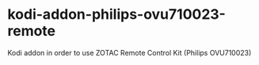# kodi-addon-philips-ovu710023-remote
Kodi addon in order to use ZOTAC Remote Control Kit (Philips OVU710023)
